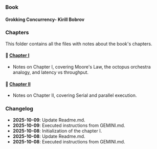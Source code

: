 ### Book

#### Grokking Concurrency- Kirill Bobrov

### Chapters

This folder contains all the files with notes about the book's chapters.

#### 📖 [Chapter I](./chapters/chapter-one.md)

- Notes on Chapter I, covering Moore's Law, the octopus orchestra analogy, and latency vs throughput.

#### 📖 [Chapter II](./chapters/chapter-two.md)

- Notes on Chapter II, covering Serial and parallel execution.

### Changelog

- **2025-10-09**: Update Readme.md.
- **2025-10-09**: Executed instructions from GEMINI.md.
- **2025-10-08**: Initialization of the chapter I.
- **2025-10-08**: Update Readme.md.
- **2025-10-08**: Executed instructions from GEMINI.md.
